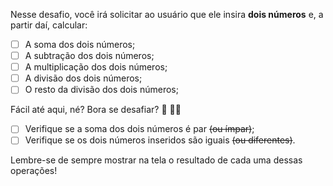 Nesse desafio, você irá solicitar ao usuário que ele insira **dois números** e, a partir daí, calcular:

- [ ] A soma dos dois números;
- [ ] A subtração dos dois números;
- [ ] A multiplicação dos dois números;
- [ ] A divisão dos dois números;
- [ ] O resto da divisão dos dois números;

Fácil até aqui, né? Bora se desafiar? 👀 🧑‍🚀

- [ ] Verifique se a soma dos dois números é par ~~(ou ímpar)~~;
- [ ] Verifique se os dois números inseridos são iguais ~~(ou diferentes)~~.

Lembre-se de sempre mostrar na tela o resultado de cada uma dessas operações!
